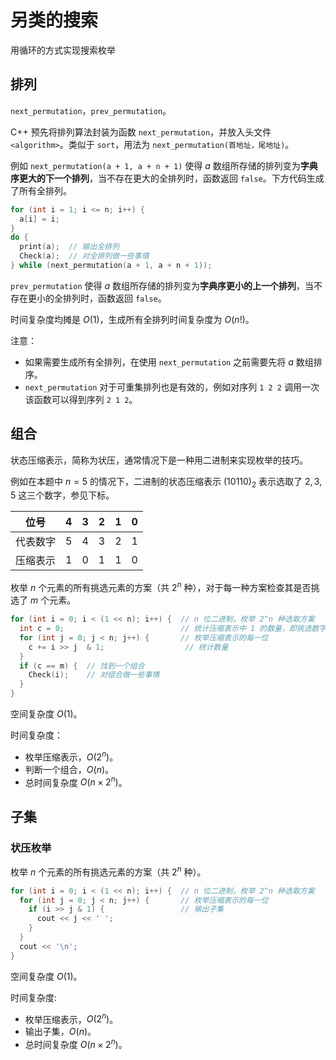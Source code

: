 # 另类的搜索

用循环的方式实现搜索枚举

## 排列

`next_permutation`，`prev_permutation`。

C++ 预先将排列算法封装为函数 `next_permutation`，并放入头文件 `<algorithm>`。类似于 `sort`，用法为 `next_permutation(首地址，尾地址)`。

例如 `next_permutation(a + 1, a + n + 1)` 使得 $a$ 数组所存储的排列变为**字典序更大的下一个排列**，当不存在更大的全排列时，函数返回 `false`。下方代码生成了所有全排列。

```cpp
for (int i = 1; i <= n; i++) {
  a[i] = i;
}
do {
  print(a);  // 输出全排列
  Check(a);  // 对全排列做一些事情
} while (next_permutation(a + 1, a + n + 1));
```

`prev_permutation` 使得 $a$ 数组所存储的排列变为**字典序更小的上一个排列**，当不存在更小的全排列时，函数返回 `false`。

时间复杂度均摊是 $O(1)$，生成所有全排列时间复杂度为 $O(n!)$。

注意：

- 如果需要生成所有全排列，在使用 `next_permutation` 之前需要先将 $a$ 数组排序。
- `next_permutation` 对于可重集排列也是有效的，例如对序列 `1 2 2` 调用一次该函数可以得到序列 `2 1 2`。

## 组合

状态压缩表示，简称为状压，通常情况下是一种用二进制来实现枚举的技巧。

例如在本题中 $n = 5$ 的情况下，二进制的状态压缩表示 $(10110)_2$ 表示选取了 $2, 3, 5$ 这三个数字，参见下标。

| 位号     | 4   | 3   | 2   | 1   | 0   |
| -------- | --- | --- | --- | --- | --- |
| 代表数字 | 5   | 4   | 3   | 2   | 1   |
| 压缩表示 | 1   | 0   | 1   | 1   | 0   |

枚举 $n$ 个元素的所有挑选元素的方案（共 $2^n$ 种），对于每一种方案检查其是否挑选了 $m$ 个元素。

```cpp
for (int i = 0; i < (1 << n); i++) {  // n 位二进制，枚举 2^n 种选取方案
  int c = 0;                          // 统计压缩表示中 1 的数量，即挑选数字的个数
  for (int j = 0; j < n; j++) {       // 枚举压缩表示的每一位
    c += i >> j  & 1;                  // 统计数量
  }
  if (c == m) {  // 找到一个组合
    Check(i);    // 对组合做一些事情
  }
}
```
    
空间复杂度 $O(1)$。
    
时间复杂度：

- 枚举压缩表示，$O(2^n)$。
- 判断一个组合，$O(n)$。
- 总时间复杂度 $O(n \times 2^n)$。

## 子集

### 状压枚举

枚举 $n$ 个元素的所有挑选元素的方案（共 $2^n$ 种）。

```cpp
for (int i = 0; i < (1 << n); i++) {  // n 位二进制，枚举 2^n 种选取方案
  for (int j = 0; j < n; j++) {       // 枚举压缩表示的每一位
  	if (i >> j & 1) {                 // 输出子集
      cout << j << ' ';
    }
  }
  cout << '\n';
}
```

空间复杂度 $O(1)$。

时间复杂度:

- 枚举压缩表示，$O(2^n)$。
- 输出子集，$O(n)$。
- 总时间复杂度 $O(n \times 2^n)$。